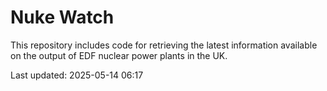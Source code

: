 # Nuke Watch

This repository includes code for retrieving the latest information available on the output of EDF nuclear power plants in the UK.

Last updated: 2025-05-14 06:17